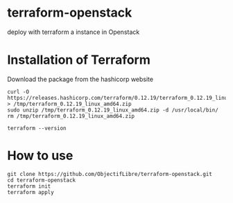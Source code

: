 # terraform-openstack
deploy with terraform a instance in Openstack

Installation of Terraform
==========================

Download the package from the hashicorp website

```
curl -O https://releases.hashicorp.com/terraform/0.12.19/terraform_0.12.19_linux_amd64.zip > /tmp/terraform_0.12.19_linux_amd64.zip
sudo unzip /tmp/terraform_0.12.19_linux_amd64.zip -d /usr/local/bin/
rm /tmp/terraform_0.12.19_linux_amd64.zip

terraform --version
```

How to use
==========

```
git clone https://github.com/ObjectifLibre/terraform-openstack.git
cd terraform-openstack
terraform init 
terraform apply
```
